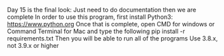 Day 15 is the final look: Just need to do documentation then we are complete 
In order to use this program, first install Python3: https://www.python.org
Once that is complete, open CMD for windows or Command Terminal for Mac and type the following 
pip install -r requirements.txt
Then you will be able to run all of the programs
Use 3.8.x, not 3.9.x or higher